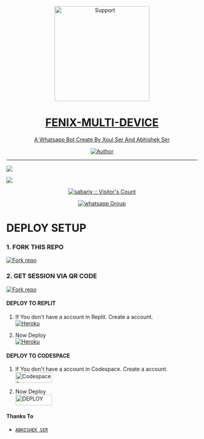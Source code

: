 </p>
<p align="center">
  <a href="https://chat.whatsapp.com/BxR0LrCkAVKGHriVvo7sKy">
    <img alt=Support height="250" src="https://i.imgur.com/NlixkpK.jpeg"> 
    </p>
<h1 align="center">      FENIX-MULTI-DEVICE
</h1>
<p align="center"> 
  
<p align="center"> A Whatsapp Bot Create By Xoul Ser And Abhishek Ser
 
  </a>
</p>
<p align="center">
<a href="https://github.com/sabariy"><img title="Author" src="https://img.shields.io/badge/FENIX-MULTI_DEVICE-black?style=for-the-badge&logo=github"></a>
<p/>



---  

</p>


   <p align="left">
  <a href="https://github.com/sabariy/fenix-md/fork">
    <img src="https://img.shields.io/github/forks/sabariy/fenix-md?label=Fork&style=social">
  <p align="left"> 
  <a href="https://github.com/sabariy/fenix-md/stargazers">
    <img src="https://img.shields.io/github/stars/sabariy/fenix-md?style=social">
      
  
 

</p>
<p align="center"><img src="https://profile-counter.glitch.me/{sabariy}/count.svg" alt="sabariy :: Visitor's Count" /></p>
<p align="center">
 <a href="https://chat.whatsapp.com/I8KWiuy62CvDw7Y492sYEy" target="_blank">
    <img alt="whatsapp Group" src="https://img.shields.io/badge/ Whatsapp Support Group -25D366?style=for-the-badge&logo=whatsapp&logoColor=white" />
  </a>
</p>



# DEPLOY SETUP


### 1. FORK THIS REPO
<a href='https://github.com/sabatiy/fenix-md/fork' target="_blank"><img alt='Fork repo' src='https://img.shields.io/badge/Fork This Repo-black?style=for-the-badge&logo=git&logoColor=white'/></a>



### 2. GET SESSION VIA QR CODE
<a href='https://psychiatric-marlin-fenix-md-ab3ed8f7.koyeb.app/' target="_blank"><img alt='Fork repo' src='https://img.shields.io/badge/Scan Now-black?style=for-the-badge&logo=Koyeb&logoColor=white'/></a>



#### DEPLOY TO REPLIT

1. If You don't have a account in Replit. Create a account.
    <br>
<a href='https://replit.com/' target="_blank"><img alt='Heroku' src='https://img.shields.io/badge/-Create-black?style=for-the-badge&logo=replit&logoColor=white'/></a>

2. Now Deploy
    <br>
<a href='https://replit.com/github/xoulfff/fenix-md' target="_blank"><img alt='Heroku' src='https://img.shields.io/badge/-Deploy-black?style=for-the-badge&logo=replit&logoColor=white'/></a>



#### DEPLOY TO CODESPACE

1. If You don't have a account in Codespace. Create a account.
    <br>
<a href='https://github.com/login?return_to=https%3A%2F%2Fgithub.com%2Fcodespaces' target="_blank"><img alt='Codespaces' src='https://img.shields.io/badge/CREATE-h?color=black&style=for-the-badge&logo=visualstudiocode' width="96.35" height="28"/></a></p>

2. Now Deploy
    <br>
<a href='https://github.com/codespaces/new' target="_blank"><img alt='DEPLOY' src='https://img.shields.io/badge/DEPLOY -h?color=black&style=for-the-badge&logo=visualstudiocode' width="96.35" height="28"/></a></p>


#### Thanks To

* [`ABHISHEK SER`](https://github.com/AbhishekSuresh2)
